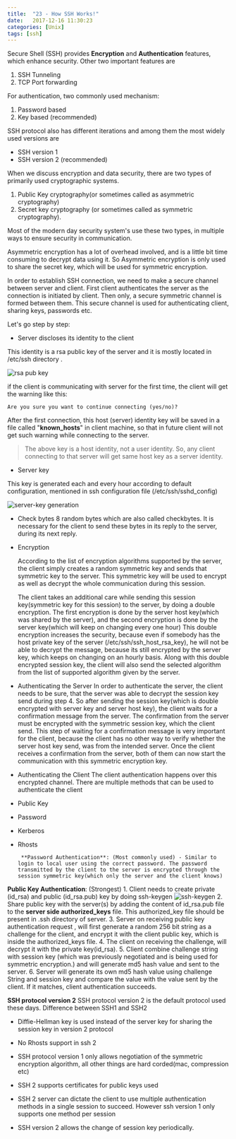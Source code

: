 ```yaml
---
title:  "23 - How SSH Works!"
date:   2017-12-16 11:30:23
categories: [Unix]
tags: [ssh]
---
```

Secure Shell (SSH) provides **Encryption** and **Authentication** features, which enhance security.  Other two important features are
1. SSH Tunneling
2. TCP Port forwarding

For authentication, two commonly used mechanism:
1. Password based
2. Key based (recommended)

SSH protocol also has different iterations and among them the most widely used versions are 

 - SSH version 1
 - SSH version 2 (recommended)

When we discuss encryption and data security, there are two types of primarily used cryptographic systems. 

1. Public Key cryptography(or sometimes called as asymmetric cryptography)
2. Secret key cryptography (or sometimes called as symmetric cryptography). 

Most of the modern day security system's use these two types, in multiple ways to ensure security in communication. 

Asymmetric encryption has a lot of overhead involved, and is a little bit time consuming to decrypt data using it. So Asymmetric encryption is only used to share the secret key, which will be used for symmetric encryption.

In order to establish SSH connection, we need to make a secure channel between server and client. First client authenticates the server as the connection is initiated by client. Then only, a secure symmetric channel is formed between them. This secure channel is used for authenticating client, sharing keys, passwords etc. 

Let's go step by step:

 - Server discloses its identity to the client

This identity is a rsa public key of the server and it is mostly located in /etc/ssh directory .

![rsa pub key](http://i.imgur.com/r6Q1tNs.png)

if the client is communicating with server for the first time, the client will get the warning like this:

    Are you sure you want to continue connecting (yes/no)?

After the first connection, this host (server) identity key will be saved in a file called "**known_hosts**" in client machine, so that in future client will not get such warning while connecting to the server.

> The above key is a host identity, not a user identity. So, any client
> connecting to that server will get same host key as a server identity.

 - Server key

This key is generated each and every hour according to default configuration, mentioned in ssh configuration file (/etc/ssh/sshd_config)

![server-key generation](http://i.imgur.com/ZmbwHtm.png)

 - Check bytes
8 random bytes which are also called checkbytes. It is necessary for the client to send these bytes in its reply to the server, during its next reply.

 - Encryption

	According to the list of encryption algorithms supported by the server, the client simply creates a random symmetric key and sends that symmetric key to the server. This symmetric key will be used to encrypt as well as decrypt the whole communication during this session.

	The client takes an additional care while sending this session key(symmetric key for this session) to the server, by doing a double encryption. The first encryption is done by the server host key(which was shared by the server), and the second encryption is done by the server key(which will keep on changing every one hour) This double encryption increases the security, because even if somebody has the host private key of the server (/etc/ssh/ssh_host_rsa_key), he will not be able to decrypt the message, because its still encrypted by the server key, which keeps on changing on an hourly basis. Along with this double encrypted session key, the client will also send the selected algorithm from the list of supported algorithm given by the server.

 - Authenticating the Server
In order to authenticate the server, the client needs to be sure, that the server was able to decrypt the session key send during step 4. So after sending the session key(which is double encrypted with server key and server host key), the client waits for a confirmation message from the server.
The confirmation from the server must be encrypted with the symmetric session key, which the client send. This step of waiting for a confirmation message is very important for the client, because the client has no other way to verify whether the server host key send, was from the intended server.
Once the client receives a confirmation from the server, both of them can now start the communication with this symmetric encryption key.

 - Authenticating the Client
The client authentication happens over this encrypted channel. There are multiple methods that can be used to authenticate the client

 - Public Key
 - Password
 - Kerberos
 - Rhosts

		**Password Authentication**: (Most commonly used) - Similar to login to local user using the correct password. The password transmitted by the client to the server is encrypted through the session symmetric key(which only the server and the client knows)

**Public Key Authentication**: (Strongest)
	1. Client needs to create private (id_rsa) and public (id_rsa.pub) key by doing ssh-keygen
				![ssh-keygen](http://i.imgur.com/YGu1O8z.png)
	2. Share public key with the server(s) by adding the content of id_rsa.pub file to the **server side authorized_keys** file. This authorized_key file should be present in .ssh directory of server.
	3. Server on receiving public key authentication request , will first generate a random 256 bit string as a challenge for the client, and encrypt it with the client public key, which is inside the authorized_keys file.
	4. The client on receiving the challenge, will decrypt it with the private key(id_rsa).
	5. Client combine challenge string with session key (which was previously negotiated and is being used for symmetric encryption.) and will generate md5 hash value and sent to the server.
	6. Server will generate its own md5 hash value using challenge String and session key and compare the value with the value sent by the client. If it matches, client authentication succeeds.


**SSH protocol version 2**
SSH protocol version 2 is the default protocol used these days. 
Difference between SSH1 and SSH2

 - Diffie-Hellman key is used instead of the server key for sharing the
   session key in version 2 protocol

 - No Rhosts support in ssh 2

 - SSH protocol version 1 only allows negotiation of the symmetric
   encryption algorithm, all other things are hard corded(mac,
   compression etc)

 - SSH 2 supports certificates for public keys used

 - SSH 2 server can dictate the client to use multiple authentication
   methods in a single session to succeed. However ssh version 1 only
   supports one method per session

 - SSH version 2 allows the change of session key periodically.

